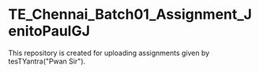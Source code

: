 # TE_Chennai_Batch01_Assignment_JenitoPaulGJ

This repository is created for uploading assignments given by tesTYantra("Pwan Sir").
